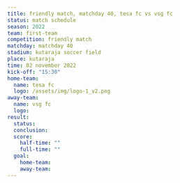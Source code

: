 ```yaml
---
title: friendly match, matchday 40, tesa fc vs vsg fc
status: match schedule
season: 2022
team: first-team
competition: friendly match
matchday: matchday 40
stadium: kutaraja soccer field
place: kutaraja
time: 02 november 2022
kick-off: "15:30"
home-team:
  name: tesa fc
  logo: /assets/img/logo-1_v2.png
away-team:
  name: vsg fc
  logo: 
result:
  status: 
  conclusion: 
  score:
    half-time: ""
    full-time: ""
  goal:
    home-team:
    away-team:
---
```

